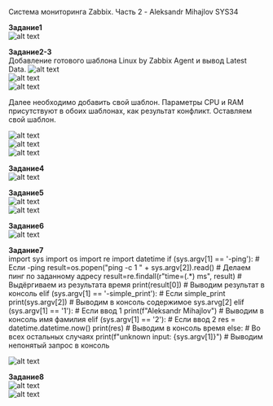 Система мониторинга Zabbix. Часть 2 - Aleksandr Mihajlov SYS34  
  
**Задание1**  
![alt text](https://github.com/AleksandrMihajlov/Zabbix-hw-03/blob/main/1.png)  
  
 **Задание2-3**  
Добавление готового шаблона Linux by Zabbix Agent и вывод Latest Data.
![alt text](https://github.com/AleksandrMihajlov/Zabbix-hw-03/blob/main/2.png)    
![alt text](https://github.com/AleksandrMihajlov/Zabbix-hw-03/blob/main/2.1.png)    
![alt text](https://github.com/AleksandrMihajlov/Zabbix-hw-03/blob/main/2.2.png)    
  
Далее необходимо добавить свой шаблон. Параметры CPU и RAM присутствуют в обоих шаблонах, как результат конфликт. Оставляем свой шаблон.
  
![alt text](https://github.com/AleksandrMihajlov/Zabbix-hw-03/blob/main/3.png)    
![alt text](https://github.com/AleksandrMihajlov/Zabbix-hw-03/blob/main/3.1.png)    
![alt text](https://github.com/AleksandrMihajlov/Zabbix-hw-03/blob/main/3.2.png)    
  
**Задание4**  
![alt text](https://github.com/AleksandrMihajlov/Zabbix-hw-03/blob/main/4.png)  
  
**Задание5**  
![alt text](https://github.com/AleksandrMihajlov/Zabbix-hw-03/blob/main/5.png)  
![alt text](https://github.com/AleksandrMihajlov/Zabbix-hw-03/blob/main/5.1.png)  
  
**Задание6**  
![alt text](https://github.com/AleksandrMihajlov/Zabbix-hw-03/blob/main/6.png)  
  
**Задание7**  
import sys
import os
import re
import datetime
if (sys.argv[1] == '-ping'): # Если -ping
    result=os.popen("ping -c 1 " + sys.argv[2]).read() # Делаем пинг по заданному адресу
    result=re.findall(r"time=(.*) ms", result) # Выдёргиваем из результата время
    print(result[0]) # Выводим результат в консоль
elif (sys.argv[1] == '-simple_print'): # Если simple_print
    print(sys.argv[2]) # Выводим в консоль содержимое sys.arvg[2]
elif (sys.argv[1] == '1'): # Если ввод 1
    print(f"Aleksandr Mihajlov") # Выводим в консоль имя фамилия
elif (sys.argv[1] == '2'): # Если ввод 2
    res = datetime.datetime.now()
    print(res) # Выводим в консоль время
else: # Во всех остальных случаях
    print(f"unknown input: {sys.argv[1]}") # Выводим непонятый запрос в консоль  

![alt text](https://github.com/AleksandrMihajlov/Zabbix-hw-03/blob/main/7.png)  
  
**Задание8**  
![alt text](https://github.com/AleksandrMihajlov/Zabbix-hw-03/blob/main/8.png)  
![alt text](https://github.com/AleksandrMihajlov/Zabbix-hw-03/blob/main/8.1.png) 